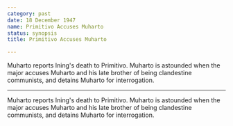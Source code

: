 ```yaml
---
category: past
date: 18 December 1947
name: Primitivo Accuses Muharto
status: synopsis
title: Primitivo Accuses Muharto

---
```

Muharto reports Ining's death to Primitivo. Muharto is astounded when the major accuses Muharto and his late brother of being clandestine communists, and detains Muharto for interrogation.

------

Muharto reports Ining's death to Primitivo. Muharto
is astounded when the major accuses Muharto and his late brother of
being clandestine communists, and detains Muharto for interrogation.

